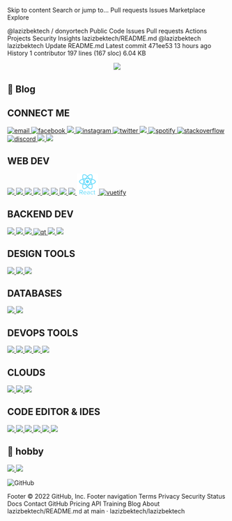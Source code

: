Skip to content
Search or jump to…
Pull requests
Issues
Marketplace
Explore
 
@lazizbektech 
/
donyortech
Public
Code
Issues
Pull requests
Actions
Projects
Security
Insights
lazizbektech/README.md
@lazizbektech
lazizbektech Update README.md
Latest commit 471ee53 13 hours ago
 History
 1 contributor
197 lines (167 sloc)  6.04 KB

<p align="center">
 <img src="https://readme-typing-svg.herokuapp.com?font=Fira+Code&size=25&duration=5015&pause=982&width=900&height=100&lines=Hello%2C+how+are+you%2C+my+name+is+Lazizbek%2C+how+can+I+help+you%3F"/>
</p>


<!-- <p align="center">
  <img src="./donyottech.gif" autoplay>
</p> -->


## :memo: Blog


## **CONNECT ME**

  
<a href="mailto:lazizbekcode@gmail.com">
<img src="https://img.icons8.com/color/48/000000/gmail.png" alt="email"/>
</a>
<a href="https://www.facebook.com/LazizbekMaxkamov/">
<img src="https://img.icons8.com/color/48/000000/facebook.png" alt="facebook"/>
</a>
<a href="https://t.me/lazizbek_maxkamov">
<img src="https://img.icons8.com/color/48/000000/telegram-app--v1.png"/>
</a>
<a href="https://www.instagram.com/lazizbekcoder/">
<img src="https://img.icons8.com/color/48/000000/instagram-new.png" alt="instagram"/>
</a>
<a href="https://twitter.com/lazizbekcode">
<img src="https://img.icons8.com/color/48/000000/twitter-squared.png" alt="twitter"/>
</a>
<a href="1749368435">
<img src="https://img.icons8.com/color/48/000000/qq.png"/>
</a>
<a href="https://open.spotify.com/user/lazizbekcode">
<img src="https://img.icons8.com/color/48/000000/spotify--v1.png" alt="spotify"/>
</a>
<a href="https://stackoverflow.com/users/16670404/lazizbekcode">
<img src="https://img.icons8.com/color/48/000000/stackoverflow.png" alt="stackoverflow"/>
</a>
<a href="https://discord.gg/lazizbekcode">
<img src="https://img.icons8.com/color/48/000000/discord-logo.png" alt="discord"/>
</a>
<a href="https://t.me/lazizbekcode">
<img src="https://img.icons8.com/color/48/000000/youtube-play.png"/>
</a>
<a href="https://leetcode.com/lazizbekcode">
<img src="https://img.icons8.com/external-tal-revivo-shadow-tal-revivo/48/000000/external-level-up-your-coding-skills-and-quickly-land-a-job-logo-shadow-tal-revivo.png"/>
</a>





##  **WEB DEV**

  <a href="">
    <img src="https://img.icons8.com/color/48/000000/html-5.png"/>
  </a>
  <a href="">
    <img src="https://img.icons8.com/color/48/000000/css3.png"/>
  </a>
   <a href="">
    <img src="https://img.icons8.com/color/48/000000/sass.png"/>
  </a>
   <a href="">
   <img src="https://img.icons8.com/color/48/000000/tailwindcss.png"/>
  </a>
   <a href="">
    <img src="https://img.icons8.com/color/48/000000/bootstrap.png"/>
  </a>
  <a href="">
    <img src="https://img.icons8.com/color/48/000000/javascript--v1.png"/>
  </a>
  <a href="">
    <img src="https://img.icons8.com/external-tal-revivo-shadow-tal-revivo/48/000000/external-vuejs-an-open-source-javascript-framework-for-building-user-interfaces-and-single-page-applications-logo-shadow-tal-revivo.png"/>
  </a>
   <a href="">
    <img src="https://img.icons8.com/color/48/000000/react-native.png"/>
  </a>
  <a href="">
    <img src="https://raw.githubusercontent.com/devicons/devicon/master/icons/react/react-original-wordmark.svg" alt="react" width="48" height="48"/>
  </a>  
  <a href="">
    <img src="https://bestofjs.org/logos/vuetify.svg" alt="vuetify" width="48" height="48"/>
  </a>
  

##  **BACKEND DEV**
<a href="">
  <img src="https://img.icons8.com/color/48/000000/c-plus-plus-logo.png"/>
</a>
<a href="">
  <img src="https://img.icons8.com/color/48/000000/python.png"/>
</a>
<a href="">
  <img src="https://img.icons8.com/color/48/000000/java-coffee-cup-logo.png"/>
</a>
<a href="">
  <img src="https://upload.wikimedia.org/wikipedia/commons/0/0b/Qt_logo_2016.svg" alt="qt" width="48" height="48"/>
</a>
<a href="">
  <img src="https://img.icons8.com/fluency/48/000000/matlab.png"/>
</a>
<a href="">
  <img src="https://img.icons8.com/color/48/000000/nodejs.png"/>
</a>

##  **DESIGN TOOLS**
<a href="">
  <img src="https://img.icons8.com/fluency/48/000000/figma.png"/>
</a>
<a href="">
  <img src="https://img.icons8.com/color/48/000000/adobe-photoshop--v1.png"/>
</a>
<a href="">
  <img src="https://img.icons8.com/color/48/000000/adobe-xd--v1.png"/>
</a>


##  **DATABASES**
 <a href="">
   <img src="https://img.icons8.com/color/48/000000/mongodb.png"/>
 </a>
 <a href="">
   <img src="https://img.icons8.com/color/48/000000/my-sql.png"/>
 </a>


##  **DEVOPS TOOLS**
 <a href="">
    <img src="https://img.icons8.com/color/48/000000/git.png"/>
 </a>
 <a href="">
    <img src="https://img.icons8.com/color/48/000000/npm.png"/>
 </a> 
 <a href="">
    <img src="https://img.icons8.com/ios-glyphs/48/000000/github.png"/>
 </a> 
 <a href="">
    <img src="https://img.icons8.com/color/48/000000/gitlab.png"/>
 </a> 
 <a href="">
    <img src="https://img.icons8.com/color/48/000000/docker.png"/>
 </a> 

##  **CLOUDS**
 <a href="">
    <img src="https://img.icons8.com/external-tal-revivo-shadow-tal-revivo/48/000000/external-netlify-a-cloud-computing-company-that-offers-hosting-and-serverless-backend-services-for-static-websites-logo-shadow-tal-revivo.png"/>
 </a> 
 <a href="">
    <img src="https://img.icons8.com/color/48/000000/google-cloud.png"/>
 </a> 
 <a href="">
    <img src="https://img.icons8.com/color/48/000000/firebase.png"/>
 </a> 

##  **CODE EDITOR & IDES**
 <a href="">
   <img src="https://img.icons8.com/color/48/000000/visual-studio-code-2019.png"/>
 </a> 
 <a href="">
   <img src="https://img.icons8.com/fluency/48/000000/visual-studio.png"/>
 </a> 
 <a href="">
   <img src="https://img.icons8.com/fluency/48/000000/sublime-text.png"/>
 </a> 
 <a href="">
   <img src="https://img.icons8.com/color/48/000000/pycharm.png"/>
 </a> 
  <a href="">
   <img src="https://img.icons8.com/fluency/48/000000/anaconda--v2.png"/>
 </a> 
  <a href="">
   <img src="https://img.icons8.com/officel/48/000000/java-eclipse.png"/>
 </a> 
 

## :memo: hobby

  <a href="">
    <img src="https://img.icons8.com/color/48/000000/office-365.png"/>
  </a> 
  <a href="">
    <img  src="https://img.icons8.com/color/48/000000/camtasia-studio.png"/>
 </a>

 
![GitHub](https://img.shields.io/github/license/lazizbektech/lazizbektech?style=for-the-badge)


Footer
© 2022 GitHub, Inc.
Footer navigation
Terms
Privacy
Security
Status
Docs
Contact GitHub
Pricing
API
Training
Blog
About
lazizbektech/README.md at main · lazizbektech/lazizbektech
